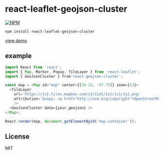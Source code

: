 # react-leaflet-geojson-cluster

[![NPM](https://nodei.co/npm/react-leaflet-geojson-cluster.png)](https://nodei.co/npm/react-geojson-cluster/)

```
npm install react-leaflet-geojson-cluster
```

[view demo](http://paulserraino.com/react-geojson-cluster)

## example
```js
import React from 'react';
import { Map, Marker, Popup, TileLayer } from 'react-leaflet';
import { GeoJsonCluster } from'react-geojson-cluster';

const map = <Map id="map" center={[30.25, -97.75]} zoom={13}>
  <TileLayer
    url='https://{s}.tiles.mapbox.com/v3/{id}/{z}/{x}/{y}.png'
    attribution='&copy; <a href="http://osm.org/copyright">OpenStreetMap</a> contributors'
    />
  <GeoJsonCluster data={your_geojson} />
</Map>;

React.render(map, document.getElementById('map-container'));
```

## License
MIT
